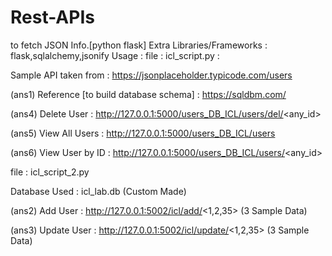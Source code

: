 # Rest-APIs

to fetch JSON Info.[python flask]
Extra Libraries/Frameworks : flask,sqlalchemy,jsonify
Usage :
file : icl_script.py :

Sample API taken from : https://jsonplaceholder.typicode.com/users

(ans1) Reference [to build database schema] : https://sqldbm.com/

(ans4) Delete User : http://127.0.0.1:5000/users_DB_ICL/users/del/<any_id>

(ans5) View All Users : http://127.0.0.1:5000/users_DB_ICL/users

(ans6) View User by ID : http://127.0.0.1:5000/users_DB_ICL/users/<any_id>

file : icl_script_2.py

Database Used : icl_lab.db (Custom Made)

(ans2) Add User : http://127.0.0.1:5002/icl/add/<1,2,35> (3 Sample Data)

(ans3) Update User : http://127.0.0.1:5002/icl/update/<1,2,35> (3 Sample Data)

